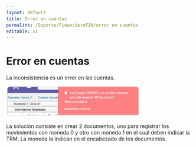 ```yaml
---
layout: default
title: Error en cuentas
permalink: /Soporte/FinancieroFIN/error en cuentas
editable: si
---
```

# Error en cuentas 

La inconsistencia es un error en las cuentas.  

![](trm.png)  

La solución consiste en crear 2 documentos, uno para registrar los movimientos con moneda 0 y otro con moneda 1 en el cual deben indicar la TRM. La moneda la indican en el encabezado de los documentos.   





